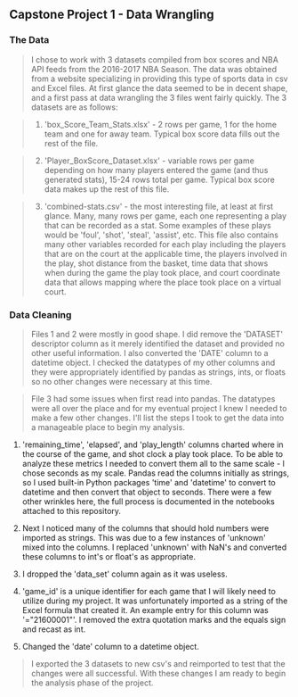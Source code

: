 ## Capstone Project 1 - Data Wrangling

### The Data

> I chose to work with 3 datasets compiled from box scores and NBA API feeds from the 2016-2017 NBA Season. The data was obtained from a website specializing in providing this type of sports data in csv and Excel files. At first glance the data seemed to be in decent shape, and a first pass at data wrangling the 3 files went fairly quickly. The 3 datasets are as follows:
        
> 1. 'box_Score_Team_Stats.xlsx' - 2 rows per game, 1 for the home team and one for away team. Typical box score data fills out the rest of the file.
        
> 2. 'Player_BoxScore_Dataset.xlsx' - variable rows per game depending on how many players entered the game (and thus generated stats), 15-24 rows total per game. Typical box score data makes up the rest of this file.
        
> 3. 'combined-stats.csv' - the most interesting file, at least at first glance. Many, many rows per game, each one representing a play that can be recorded as a stat. Some examples of these plays would be 'foul', 'shot', 'steal', 'assist', etc. This file also contains many other variables recorded for each play including the players that are on the court at the applicable time, the players involved in the play, shot distance from the basket, time data that shows when during the game the play took place, and court coordinate data that allows mapping where the place took place on a virtual court. 
        
### Data Cleaning

> Files 1 and 2 were mostly in good shape. I did remove the 'DATASET' descriptor column as it merely identified the dataset and provided no other useful information. I also converted the 'DATE' column to a datetime object. I checked the datatypes of my other columns and they were appropriately identified by pandas as strings, ints, or floats so no other changes were necessary at this time.

> File 3 had some issues when first read into pandas. The datatypes were all over the place and for my eventual project I knew I needed to make a few other changes. I'll list the steps I took to get the data into a manageable place to begin my analysis.

1. 'remaining_time', 'elapsed', and 'play_length' columns charted where in the course of the game, and shot clock a play took place. To be able to analyze these metrics I needed to convert them all to the same scale - I chose seconds as my scale. Pandas read the columns initially as strings, so I used built-in Python packages 'time' and 'datetime' to convert to datetime and then convert that object to seconds. There were a few other wrinkles here, the full process is documented in the notebooks attached to this repository.

2. Next I noticed many of the columns that should hold numbers were imported as strings. This was due to a few instances of 'unknown' mixed into the columns. I replaced 'unknown' with NaN's and converted these columns to int's or float's as appropriate. 

3. I dropped the 'data_set' column again as it was useless.

4. 'game_id' is a unique identifier for each game that I will likely need to utilize during my project. It was unfortunately imported as a string of the Excel formula that created it. An example entry for this column was '="21600001"'. I removed the extra quotation marks and the equals sign and recast as int.

5. Changed the 'date' column to a datetime object.

> I exported the 3 datasets to new csv's and reimported to test that the changes were all successful. With these changes I am ready to begin the analysis phase of the project.
